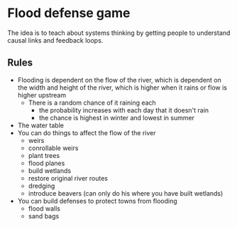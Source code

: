 # Flood defense game

The idea is to teach about systems thinking by getting people to understand causal links and feedback loops.

## Rules

- Flooding is dependent on the flow of the river, which is dependent on the width and height of the river, which is higher when it rains or flow is higher upstream
    - There is a random chance of it raining each
        - the probability increases with each day that it doesn't rain
        - the chance is highest in winter and lowest in summer
- The water table 
- You can do things to affect the flow of the river
    - weirs
    - conrollable weirs
    - plant trees
    - flood planes
    - build wetlands
    - restore original river routes
    - dredging
    - introduce beavers (can only do his where you have built wetlands)
- You can build defenses to protect towns from flooding
    - flood walls
    - sand bags